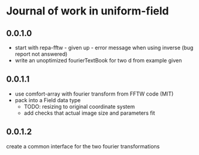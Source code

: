 # Journal of work in uniform-field
## 0.0.1.0
- start with repa-fftw - given up - error message when using inverse (bug report not answered)
- write an unoptimized fourierTextBook for two d from example given 
## 0.0.1.1 
- use comfort-array with fourier transform from FFTW code (MIT)
- pack into a Field data type
    - TODO: resizing to original coordinate system 
    - add checks that actual image size and parameters fit
## 0.0.1.2
create a common interface for the two fourier transformations